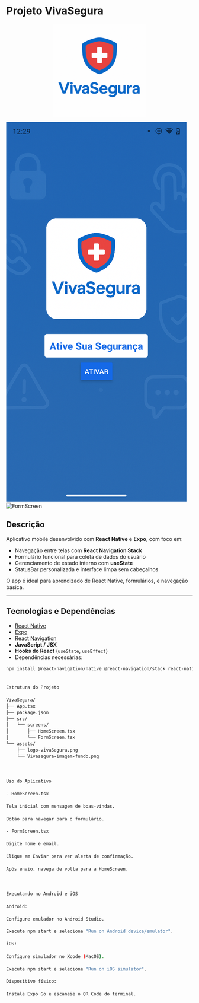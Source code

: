 # Projeto VivaSegura

<img src=".github/assets/logo-vivaSegura.png" alt="Logo VivaSegura" width="250" style="display:block;margin:auto"/>


![HomeScreen](.github/assets/Home.png)
![FormScreen](.github/assets/Formulario.png)


## Descrição
Aplicativo mobile desenvolvido com **React Native** e **Expo**, com foco em:  

- Navegação entre telas com **React Navigation Stack**  
- Formulário funcional para coleta de dados do usuário  
- Gerenciamento de estado interno com **useState**  
- StatusBar personalizada e interface limpa sem cabeçalhos  

O app é ideal para aprendizado de React Native, formulários, e navegação básica.

---

## Tecnologias e Dependências

- [React Native](https://reactnative.dev/)
- [Expo](https://expo.dev/)
- [React Navigation](https://reactnavigation.org/)
- **JavaScript / JSX**
- **Hooks do React** (`useState`, `useEffect`)
- Dependências necessárias:
```bash
npm install @react-navigation/native @react-navigation/stack react-native-gesture-handler react-native-reanimated react-native-screens react-native-safe-area-context


Estrutura do Projeto

VivaSegura/
├── App.tsx
├── package.json
├── src/
│   └── screens/
│       ├── HomeScreen.tsx
│       └── FormScreen.tsx
└── assets/
    ├── logo-vivaSegura.png
    └── Vivasegura-imagem-fundo.png



Uso do Aplicativo

- HomeScreen.tsx

Tela inicial com mensagem de boas-vindas.

Botão para navegar para o formulário.

- FormScreen.tsx

Digite nome e email.

Clique em Enviar para ver alerta de confirmação.

Após envio, navega de volta para a HomeScreen.



Executando no Android e iOS

Android:

Configure emulador no Android Studio.

Execute npm start e selecione "Run on Android device/emulator".

iOS:

Configure simulador no Xcode (MacOS).

Execute npm start e selecione "Run on iOS simulator".

Dispositivo físico:

Instale Expo Go e escaneie o QR Code do terminal.



